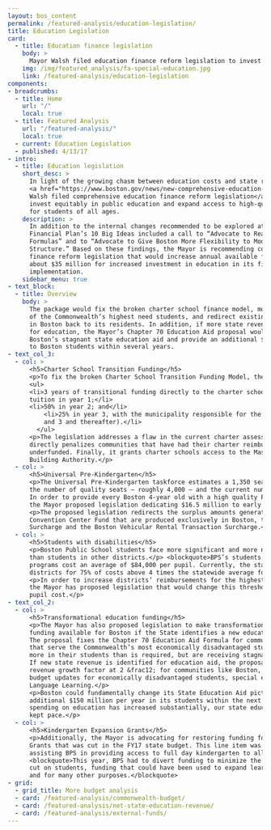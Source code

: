 ```yaml
---
layout: bos_content
permalink: /featured-analysis/education-legislation/
title: Education Legislation
card:
  - title: Education finance legislation
    body: >
      Mayor Walsh filed education finance reform legislation to invest in students.
    img: /img/featured_analysis/fa-special-education.jpg
    link: /featured-analysis/education-legislation
components:
- breadcrumbs:
  - title: Home
    url: "/"
    local: true
  - title: Featured Analysis
    url: "/featured-analysis/"
    local: true
  - current: Education Legislation
  - published: 4/13/17
- intro:
  - title: Education legislation
    short_desc: >
      In light of the growing chasm between education costs and state revenue, 
      <a href="https://www.boston.gov/news/new-comprehensive-education-finance-reform-legislation">Mayor 
      Walsh filed comprehensive education finance reform legislation</a> that aims to 
      invest equitably in public education and expand access to high-quality education 
      for students of all ages. 
    description: >
      In addition to the internal changes recommended to be explored at BPS, the Long-Term 
      Financial Plan’s 10 Big Ideas included a call to “Advocate to Realign State Education 
      Formulas” and to “Advocate to Give Boston More Flexibility to Modify its Revenue 
      Structure.” Based on these findings, the Mayor is recommending comprehensive education 
      finance reform legislation that would increase annual available funding for Boston by 
      about $35 million for increased investment in education in its first year of 
      implementation.
    sidebar_menu: true
- text_block:
  - title: Overview
    body: > 
      The package would fix the broken charter school finance model, more fully fund the cost 
      of the Commonwealth’s highest need students, and redirect existing tax revenue produced 
      in Boston back to its residents. In addition, if more state revenue becomes available 
      for education, the Mayor’s Chapter 70 Education Aid proposal would fundamentally change 
      Boston’s stagnant state education aid and provide an additional $150 million per year 
      to Boston students within several years.
- text_col_3: 
  - col: >
      <h5>Charter School Transition Funding</h5>
      <p>To fix the broken Charter School Transition Funding Model, the Mayor’s proposed legislation would relieve the State General Fund of the cost of charter facilities, creating additional capacity for state funding for charter transition costs. The proposal also streamlines charter school transition funding in a way that limits state and city costs by committing the Commonwealth’s support for additional charter school seats by their providing:</p>
      <ul>
      <li>3 years of transitional funding directly to the charter schools (100% of the 
      tuition in year 1;</li>
      <li>50% in year 2; and</li>
          <li>25% in year 3, with the municipality responsible for the balance in Years 2 
          and 3 and thereafter).</li>
        </ul>
      <p>The legislation addresses a flaw in the current charter assessment formula that 
      directly penalizes communities that have had their charter reimbursement appropriations 
      underfunded. Finally, it grants charter schools access to the Massachusetts School 
      Building Authority.</p>
  - col: >
      <h5>Universal Pre-Kindergarten</h5>
      <p>The Universal Pre-Kindergarten taskforce estimates a 1,350 seat gap in Boston between 
      the number of quality seats — roughly 4,000 — and the current number of 4-year olds (5,350). 
      In order to provide every Boston 4-year old with a high quality Pre-Kindergarten seat, 
      the Mayor proposed legislation dedicating $16.5 million to early education.</p>
      <p>The proposed legislation redirects the surplus amounts generated by revenue from two 
      Convention Center Fund that are produced exclusively in Boston, the Boston Sightseeing 
      Surcharge and the Boston Vehicular Rental Transaction Surcharge.</p>
  - col: >
      <h5>Students with disabilities</h5>
      <p>Boston Public School students face more significant and more numerous disabilities 
      than students in other districts.</p> <blockquote>BPS’s students in out of district educational 
      programs cost an average of $84,000 per pupil. Currently, the state is intended to reimburse 
      districts for 75% of costs above 4 times the statewide average foundation per pupil rate.</blockquote>
      <p>In order to increase districts’ reimbursements for the highest-need and highest-cost students, 
      the Mayor has proposed legislation that would change this threshold to 3 times the average 
      pupil cost.</p>        
- text_col_2:
  - col: >
      <h5>Transformational education funding</h5>
      <p>The Mayor has also proposed legislation to make transformational education 
      funding available for Boston if the State identifies a new education revenue source. 
      The proposal fixes the Chapter 70 Education Aid Formula for communities like Boston 
      that serve the Commonwealth’s most economically disadvantaged students, are investing 
      more in their students than is required, but are receiving stagnant education aid each year.
      If new state revenue is identified for education aid, the proposal caps the municipal 
      revenue growth factor at 2 &frac12; for communities like Boston, and implements needed foundation 
      budget updates for economically disadvantaged students, special education, and English 
      Language Learning.</p>
      <p>Boston could fundamentally change its State Education Aid picture and invest an 
      additional $150 million per year in its students within the next several years. While Boston’s 
      spending on education has increased substantially, our state education funding has not 
      kept pace.</p>
  - col: >
      <h5>Kindergarten Expansion Grants</h5>
      <p>Additionally, the Mayor is advocating for restoring funding for Kindergarten Expansion
      Grants that was cut in the FY17 state budget. This line item was a critical source of revenue 
      assisting BPS in providing access to full day kindergarten to all five year olds in Boston.<p> 
      <blockquote>This year, BPS had to divert funding to minimize the impact of this $1.8 million 
      cut on students, funding that could have been used to expand learning hours or K1 seats, 
      and for many other purposes.</blockquote>
- grid: 
  - grid_title: More budget analysis
  - card: /featured-analysis/commonwealth-budget/
  - card: /featured-analysis/net-state-education-revenue/
  - card: /featured-analysis/external-funds/
---
```

